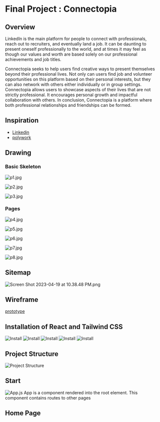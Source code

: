 # Final Project : Connectopia

## Overview

LinkedIn is the main platform for people to connect with professionals, reach out to recruiters, and eventually land a job. It can be daunting to present oneself professionally to the world, and at times it may feel as though our values and worth are based solely on our professional achievements and job titles.

Connectopia seeks to help users find creative ways to present themselves beyond their professional lives. Not only can users find job and volunteer opportunities on this platform based on their personal interests, but they can also network with others either individually or in group settings. Connectopia allows users to showcase aspects of their lives that are not strictly professional. It encourages personal growth and impactful collaboration with others. In conclusion, Connectopia is a platform where both professional relationships and friendships can be formed.

## Inspiration

- [Linkedin](https://www.linkedin.com/)
- [polywork](https://www.polywork.com/)

## Drawing

### ******************************Basic Skeleton******************************

![p1.jpg](/documentation/p1.jpg)

![p2.jpg](/documentation/p2.jpg)

![p3.jpg](/documentation/p3.jpg)

### Pages

![p4.jpg](/documentation/p4.jpg)

![p5.jpg](/documentation/p5.jpg)

![p6.jpg](/documentation/p6.jpg)

![p7.jpg](/documentation/p7.jpg)

![p8.jpg](/documentation/p8.jpg)

## Sitemap

![Screen Shot 2023-04-19 at 10.38.48 PM.png](/documentation/sitemap.png)

## Wireframe

[prototype](/documentation/prototype.pdf)

## Installation of React and Tailwind CSS
![Install](/documentation/install0.png)
![Install](/documentation/install1.png)
![Install](/documentation/install2.png)
![Install](/documentation/install3.png)
![Install](/documentation/install4.png)

## Project Structure
![Project Structure](/documentation/projectFolderStructure.png)

## Start
![App.js](/documentation/app.png)
App is a component rendered into the root element. This component contains routes to other pages

## Home Page





